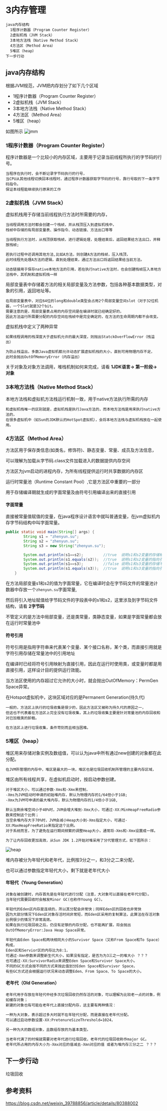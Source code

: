 # 3内存管理

    java内存结构
      1程序计数器（Program Counter Register）
      2虚拟机栈（JVM Stack）
      3本地方法栈（Native Method Stack）
      4方法区（Method Area）
      5堆区（heap）
    下一步行动

## java内存结构

根据JVM规范，JVM把内存划分了如下几个区域
* 1程序计数器（Program Counter Register）
* 2虚拟机栈（JVM Stack）
* 3本地方法栈（Native Method Stack）
* 4方法区（Method Area）
* 5堆区（heap）

如图所示
![jmm](jmm.png)

### 1程序计数器（Program Counter Register）

程序计数器是一个比较小的内存区域，主要用于记录当前线程所执行的字节码的行号。

```
当程序在执行时，会不断记录字节码执行的行号，
当CPU从其他线程切换回本线程时，通过程序计数器获取字节码的行号，靠行号取的下一条字节码指令。
保证本线程能继续执行原来的工作
```

### 2虚拟机栈（JVM Stack）

虚拟机栈用于存储当前线程执行方法时所需要的内存，

```
当线程调用方法时都会创建一个栈帧，并从栈顶压入到虚拟机栈中，
栈帧中存储的有局部变量表、操作指令、动态链接、方法出口等等

当线程执行方法时，从栈顶获取栈帧，进行逻辑处理，处理结束后，返回结果给方法出口，并释放栈帧;

若执行过程中还调用其他方法,比如A方法，则创建A方法的栈帧，压入栈顶，
此时线程先处理A方法的逻辑，直到处理结束，通过方法出口将返回结果给当前方法。

动态链接用于保存native本地方法的引用，若在执行native方法时，也会创建栈帧压入本地方法栈中，其机制和虚拟机栈一样
```

局部变量表中存储着方法的相关局部变量及方法参数，包括各种基本数据类型，对象的引用，返回地址等。
```
在局部变量表中，对应64位的long和double类型会占用2个局部变量空间slot（对于32位机器，一个Slot就是32个bit。
需要注意的是，局部变量表占用的内存空间是在编译时就已经确定好的，
因此方法运行所需要分配的内存空间在栈帧中是完全确定的，在方法的生命周期内都不会改变。
```

虚拟机栈中定义了两种异常
```
如果线程调用的栈深度大于虚拟机允许的最大深度，则抛出StatckOverFlowError（栈溢出）

为防止栈溢出，多数Java虚拟机都允许动态扩展虚拟机栈的大小，直到可用物理内存不足，
此时会抛出OutOfMemoryError（内存溢出）
```

关于对象及对象方法调用，堆栈机制如何来完成，请看 **1JDK语言-> 第一阶段-> 对象**

### 3本地方法栈（Native Method Stack）

本地方法栈和虚拟机方法栈运行机制一致，用于native方法执行所需的内存
```
和虚拟机栈唯一的区别就是，虚拟机栈是执行Java方法的，而本地方法栈是用来执行native方法的，
在很多虚拟机中（如Sun的JDK默认的HotSpot虚拟机），会将本地方法栈与虚拟机栈放在一起使用。
```

### 4方法区（Method Area）

方法区用于保存类信息(如类名，修饰符)、静态变量、常量、成员及方法信息，

可以理解为加载从字节码.class文件加载进入的数据提供内存空间

方法区为jvm启动的进程内存，为所有线程提供运行时共享数据的内存区

运行时常量池（Runtime Constant Pool）,它是方法区中重要的一部分

用于存储编译期就生成的字面常量及由符号引用编译出来的直接引用

#### 字面常量

直接被常量值赋值的变量，在java程序设计语言中就叫普通变量，在jvm虚拟机内存字节码结构中叫字面常量。

```java
public static void main(String[] args) {
        String s1 = "zhenyun.su";
        String s2 = "zhenyun.su";
        String s3 = new String("zhenyun.su");

        System.out.println(s1==s2);         //true  说明s1和s2变量的存储相同的引用地址，指向相同对象
        System.out.println(s1.equals(s2));  //true  说明s1和s2变量的指向引用对象的值是一样
        System.out.println(s1==s3);         //false 说明s1和s3变量的存储不相同的引用地址，指向不同对象
        System.out.println(s1.equals(s3));  //true  说明s1和s3变量的指向引用对象的的值是一样
    }
```

在方法局部变量s1和s2的值为字面常量，它在编译时会在字节码文件的常量池计数器中存放一个`zhenyun.su`字面常量,

然后将引入地址赋值给字节码文件的字段表中的s1和s2，这里涉及到字节码文件结构，请看 **2字节码**

不管定义的是方法中局部变量，还是类常量，类静态变量，如果是字面常量都会放在运行时常量池中


#### 符号引用

符号引用是指用字符串来代表某个变量、某个接口名称，某个类，而直接引用就是字符引用存储在常量池中的引用地址

在编译时已经将符号引用映射为直接引用，因此在运行时使用类，或变量时都是用直接引用，这样设计目的提供运行效能。


当方法区使用的内存超过它允许的大小时，就会抛出OutOfMemory：PermGen Space异常。

在Hotspot虚拟机中，这块区域对应的是Permanent Generation(持久代)
```
一般的，方法区上执行的垃圾收集是很少的，因此方法区又被称为持久代的原因之一，
但这也不代表着在方法区上完全没有垃圾收集，其上的垃圾收集主要是针对常量池的内存回收和对已加载类的卸载。

在方法区上进行垃圾收集，条件苛刻而且相当困难。    
```

### 5堆区（heap）

堆区用来存储对象实例及数组值，可以认为java中所有通过new创建的对象都在此分配。
```
在JVM所管理的内存中，堆区是最大的一块，堆区也是垃圾回收机制所管理的主要内存区域，
```

堆区由所有线程共享，在虚拟机启动时，按启动参数创建。
```
对于堆区大小，可以通过参数-Xms和-Xmx来控制，
-Xms为JVM启动时申请的初始堆内存，默认为物理内存的1/64但小于1GB;
-Xmx为JVM可申请的最大堆内存，默认为物理内存的1/4但小于1GB,

默认当剩余堆空间小于40%时，JVM会增大堆到-Xmx大小，可通过-XX:MinHeapFreeRadio参数来控制这个比例；
当空余堆内存大于70%时，JVM会减小Heap大小到-Xms指定大小，可通过-XX:MaxHeapFreeRatio来指定这个比例。
对于系统而言，为了避免在运行期间频繁的调整Heap大小，通常将-Xms和-Xmx设置成一样。

为了让内存回收更加高效，从Sun JDK 1.2开始对堆采用了分代管理方式，如下图所示：
```
![heap](heap.png)

堆内存被分为年轻代和老年代，比例按3分之一，和3分之二来分配，

也可以通过参数指定年轻代大小，剩下就是老年代大小

#### 年轻代（Young Generation）
```
对象在被创建时，内存首先是在年轻代进行分配（注意，大对象可以直接在老年代分配）。
当年轻代需要回收时会触发Minor GC(也称作Young GC)。

年轻代的Eden区内存是连续的，所以其分配会非常快；同样Eden区的回收也非常快
因为大部分情况下Eden区对象存活时间非常短，而Eden区采用的复制算法，此算法在存活对象比例很少的情况下非常高效。
如果在执行垃圾回收之后，仍没有足够的内存分配，也不能再扩展，将会抛出OutOfMemoryError:Java Heap Space异常。

年轻代由Eden Space和两块相同大小的Survivor Space（又称From Space和To Space）构成，
Eden区和Servior区的内存比为8:1，
可通过-Xmn参数来调整新生代大小，如果没有指定，是否为为3三之一的堆大小 ？？？
也可通过-XX:SurvivorRadio来调整Eden Space和Survivor Space大小。
不同的GC方式会按不同的方式来按此值划分Eden Space和Survivor Space，
有些GC方式还会根据运行状况来动态调整Eden、From Space、To Space的大小。
```

#### 老年代（Old Generation）

```
老年代用于存放在年轻代中经多次垃圾回收仍然存活的对象，可以理解为比较老一点的对象，例如缓存对象；
新建的对象也有可能在老年代上直接分配内存，这主要有两种情况：

一种为大对象，表示超过多大时就不在年轻代分配，而是直接在老年代分配。
可以通过启动参数设置-XX:PretenureSizeThreshold=1024，

另一种为大的数组对象，且数组存放的为基本类型。

当老年代满了的时候就需要对老年代进行垃圾回收，老年代的垃圾回收称作major GC。
老年代所占用的内存大小为-Xmx对应的值减去-Xmn对应的值 或者为堆内存三分之二 ？？？
```

## 下一步行动

垃圾回收

## 参考资料

https://blog.csdn.net/weixin_39788856/article/details/80388002
